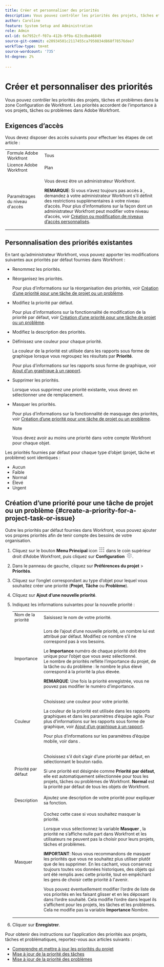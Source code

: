 ```yaml
---
title: Créer et personnaliser des priorités
description: Vous pouvez contrôler les priorités des projets, tâches et problèmes dans la zone Configuration de Workfront. Les priorités accordent de l’importance à vos projets, tâches ou problèmes dans Adobe Workfront.
author: Caroline
feature: System Setup and Administration
role: Admin
exl-id: 6e7952cf-f07a-412b-9f9a-623cdba46849
source-git-commit: e20934501c2117455ca7950834d868f78576dee7
workflow-type: tm+mt
source-wordcount: '735'
ht-degree: 2%

---
```


# Créer et personnaliser des priorités

<!--
DON'T DELETE, DRAFT OR HIDE THIS ARTICLE. IT IS LINKED TO THE PRODUCT, THROUGH THE CONTEXT SENSITIVE HELP LINKS.
-->

Vous pouvez contrôler les priorités des projets, tâches et problèmes dans la zone Configuration de Workfront. Les priorités accordent de l’importance à vos projets, tâches ou problèmes dans Adobe Workfront.

## Exigences d’accès

Vous devez disposer des accès suivants pour effectuer les étapes de cet article :

<table style="table-layout:auto"> 
 <col> 
 <col> 
 <tbody> 
  <tr> 
   <td role="rowheader">Formule Adobe Workfront</td> 
   <td>Tous</td> 
  </tr> 
  <tr> 
   <td role="rowheader">Licence Adobe Workfront</td> 
   <td>Plan</td> 
  </tr> 
  <tr> 
   <td role="rowheader">Paramétrages du niveau d'accès</td> 
   <td> <p>Vous devez être un administrateur Workfront.</p> <p><b>REMARQUE</b>: Si vous n’avez toujours pas accès à , demandez à votre administrateur Workfront s’il définit des restrictions supplémentaires à votre niveau d’accès. Pour plus d’informations sur la façon dont un administrateur Workfront peut modifier votre niveau d’accès, voir <a href="../../../administration-and-setup/add-users/configure-and-grant-access/create-modify-access-levels.md" class="MCXref xref">Création ou modification de niveaux d’accès personnalisés</a>.</p> </td> 
  </tr> 
 </tbody> 
</table>

## Personnalisation des priorités existantes

En tant qu’administrateur Workfront, vous pouvez apporter les modifications suivantes aux priorités par défaut fournies dans Workfront :

* Renommez les priorités.
* Réorganisez les priorités.

   Pour plus d’informations sur la réorganisation des priorités, voir [Création d’une priorité pour une tâche de projet ou un problème](#create-a-priority-for-a-project-task-or-issue).

* Modifiez la priorité par défaut.

   Pour plus d’informations sur la fonctionnalité de modification de la priorité par défaut, voir [Création d’une priorité pour une tâche de projet ou un problème](#create-a-priority-for-a-project-task-or-issue).

* Modifiez la description des priorités.
* Définissez une couleur pour chaque priorité.

   La couleur de la priorité est utilisée dans les rapports sous forme de graphique lorsque vous regroupez les résultats par **Priorité**.

   Pour plus d’informations sur les rapports sous forme de graphique, voir [Ajout d’un graphique à un rapport](../../../reports-and-dashboards/reports/creating-and-managing-reports/add-chart-report.md).

* Supprimer les priorités.

   Lorsque vous supprimez une priorité existante, vous devez en sélectionner une de remplacement.

* Masquer les priorités.

   Pour plus d’informations sur la fonctionnalité de masquage des priorités, voir [Création d’une priorité pour une tâche de projet ou un problème](#create-a-priority-for-a-project-task-or-issue).

   >[!NOTE]
   >
   >Vous devez avoir au moins une priorité dans votre compte Workfront pour chaque objet.

Les priorités fournies par défaut pour chaque type d’objet (projet, tâche et problème) sont identiques :

* Aucun
* Faible
* Normal
* Élevé
* Urgent

## Création d’une priorité pour une tâche de projet ou un problème {#create-a-priority-for-a-project-task-or-issue}

Outre les priorités par défaut fournies dans Workfront, vous pouvez ajouter vos propres priorités afin de tenir compte des besoins de votre organisation.

1. Cliquez sur le bouton **Menu Principal** icon ![](assets/main-menu-icon.png) dans le coin supérieur droit d’Adobe Workfront, puis cliquez sur **Configuration** ![](assets/gear-icon-settings.png).

1. Dans le panneau de gauche, cliquez sur **Préférences du projet** > **Priorités**.

1. Cliquez sur l’onglet correspondant au type d’objet pour lequel vous souhaitez créer une priorité (**Projet**, **Tâche** ou **Problème**).
1. Cliquez sur **Ajout d’une nouvelle priorité**.
1. Indiquez les informations suivantes pour la nouvelle priorité :

   <table style="table-layout:auto"> 
    <col> 
    <col> 
    <tbody> 
     <tr> 
      <td role="rowheader">Nom de la priorité</td> 
      <td>Saisissez le nom de votre priorité.</td> 
     </tr> 
     <tr> 
      <td role="rowheader">Importance</td> 
      <td> <p>Lors de l’ajout d’une nouvelle priorité, un nombre lui est attribué par défaut. Modifiez ce nombre s’il ne correspond pas à vos besoins.</p> <p>Le <strong>Importance</strong> numéro de chaque priorité doit être unique pour l’objet que vous avez sélectionné.<br>Le nombre de priorités reflète l’importance du projet, de la tâche ou du problème : le nombre le plus élevé correspond à la priorité la plus élevée.</p> <p><b>REMARQUE</b>: Une fois la priorité enregistrée, vous ne pouvez pas modifier le numéro d’importance. </p> </td> 
     </tr> 
     <tr> 
      <td role="rowheader">Couleur</td> 
      <td> <p>Choisissez une couleur pour votre priorité.</p> <p>La couleur de la priorité est utilisée dans les rapports graphiques et dans les paramètres d’équipe agile. Pour plus d’informations sur les rapports sous forme de graphique, voir <a href="../../../reports-and-dashboards/reports/creating-and-managing-reports/add-chart-report.md" class="MCXref xref">Ajout d’un graphique à un rapport</a>.</p> <p>Pour plus d’informations sur les paramètres d’équipe mobile, voir dans .</p> </td> 
     </tr> 
     <tr> 
      <td role="rowheader">Priorité par défaut</td> 
      <td> <p>Choisissez s’il doit s’agir d’une priorité par défaut, en sélectionnant le bouton radio.</p> <p>Si une priorité est désignée comme <strong>Priorité par défaut</strong>, elle est automatiquement sélectionnée pour tous les projets, tâches ou problèmes de Workfront. <strong>Normal</strong> est la priorité par défaut de tous les objets de Workfront.</p> </td> 
     </tr> 
     <tr> 
      <td role="rowheader">Description</td> 
      <td>Ajoutez une description de votre priorité pour expliquer sa fonction.</td> 
     </tr> 
     <tr> 
      <td role="rowheader">Masquer</td> 
      <td> <p>Cochez cette case si vous souhaitez masquer la priorité.</p><p>Lorsque vous sélectionnez la variable <b>Masquer</b> , la priorité ne s’affiche nulle part dans Workfront et les utilisateurs ne peuvent pas la choisir pour leurs projets, tâches et problèmes.</p> 
      <p><b>IMPORTANT</b>: Nous vous recommandons de masquer les priorités que vous ne souhaitez plus utiliser plutôt que de les supprimer. En les cachant, vous conservez toujours toutes vos données historiques, des objets qui ont été remplis avec cette priorité, tout en empêchant les gens de choisir cette priorité à l'avenir. </p>
      <p>Vous pouvez éventuellement modifier l’ordre de liste de vos priorités en les faisant glisser et en les déposant dans l’ordre souhaité. Cela modifie l’ordre dans lequel ils s’affichent pour les projets, les tâches et les problèmes. Cela ne modifie pas la variable <b>Importance</b> Nombre. </p></td> 
     </tr> 
    </tbody> 
   </table>

1. Cliquer sur **Enregistrer**.

Pour obtenir des instructions sur l’application des priorités aux projets, tâches et problématiques, reportez-vous aux articles suivants :

* [Comprendre et mettre à jour les priorités du projet](../../../manage-work/projects/planning-a-project/project-priority.md)
* [Mise à jour de la priorité des tâches](../../../manage-work/tasks/task-information/task-priority.md)
* [Mise à jour de la priorité des problèmes](../../../manage-work/issues/issue-information/update-issue-priority.md)
